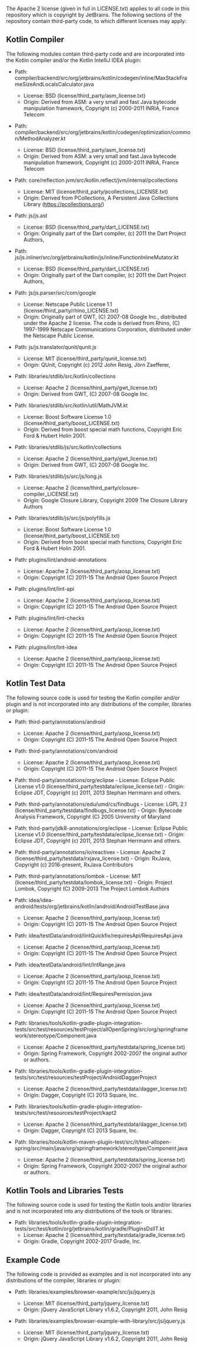 The Apache 2 license (given in full in LICENSE.txt) applies to all code in this repository which is copyright
by JetBrains. The following sections of the repository contain third-party code, to which different licenses
may apply:

## Kotlin Compiler

The following modules contain third-party code and are incorporated into the Kotlin compiler and/or 
the Kotlin IntelliJ IDEA plugin:

 - Path: compiler/backend/src/org/jetbrains/kotlin/codegen/inline/MaxStackFrameSizeAndLocalsCalculator.java
     - License: BSD (license/third_party/asm_license.txt)
     - Origin: Derived from ASM: a very small and fast Java bytecode manipulation framework, Copyright (c) 2000-2011 INRIA, France Telecom

 - Path: compiler/backend/src/org/jetbrains/kotlin/codegen/optimization/common/MethodAnalyzer.kt
     - License: BSD (license/third_party/asm_license.txt)
     - Origin: Derived from ASM: a very small and fast Java bytecode manipulation framework, Copyright (c) 2000-2011 INRIA, France Telecom

 - Path: core/reflection.jvm/src/kotlin.reflect/jvm/internal/pcollections
     - License: MIT (license/third_party/pcollections_LICENSE.txt)
     - Origin: Derived from PCollections, A Persistent Java Collections Library (https://pcollections.org/)
  
 - Path: js/js.ast 
     - License: BSD (license/third_party/dart_LICENSE.txt)
     - Origin: Originally part of the Dart compiler, (c) 2011 the Dart Project Authors,
   
 - Path: js/js.inliner/src/org/jetbrains/kotlin/js/inline/FunctionInlineMutator.kt 
     - License: BSD (license/third_party/dart_LICENSE.txt)
     - Origin: Originally part of the Dart compiler, (c) 2011 the Dart Project Authors,
   
 - Path: js/js.parser/src/com/google
      - License: Netscape Public License 1.1 (license/third_party/rhino_LICENSE.txt)
      - Origin: Originally part of GWT, (C) 2007-08 Google Inc., distributed under the Apache 2 license. The code 
        is derived from Rhino, (C) 1997-1999 Netscape Communications Corporation, distributed under the
        Netscape Public License.
   
 - Path: js/js.translator/qunit/qunit.js
      - License: MIT (license/third_party/qunit_license.txt)
      - Origin: QUnit, Copyright (c) 2012 John Resig, Jörn Zaefferer,
   
 - Path: libraries/stdlib/src/kotlin/collections
      - License: Apache 2 (license/third_party/gwt_license.txt)
      - Origin: Derived from GWT, (C) 2007-08 Google Inc.
          
 - Path: libraries/stdlib/src/kotlin/util/MathJVM.kt
      - License: Boost Software License 1.0 (license/third_party/boost_LICENSE.txt)
      - Origin: Derived from boost special math functions, Copyright Eric Ford & Hubert Holin 2001.

 - Path: libraries/stdlib/js/src/kotlin/collections
      - License: Apache 2 (license/third_party/gwt_license.txt)
      - Origin: Derived from GWT, (C) 2007-08 Google Inc.
 
 - Path: libraries/stdlib/js/src/js/long.js
      - License: Apache 2 (license/third_party/closure-compiler_LICENSE.txt)
      - Origin: Google Closure Library, Copyright 2009 The Closure Library Authors
      
 - Path: libraries/stdlib/js/src/js/polyfills.js
      - License: Boost Software License 1.0 (license/third_party/boost_LICENSE.txt)
      - Origin: Derived from boost special math functions, Copyright Eric Ford & Hubert Holin 2001.
 
 - Path: plugins/lint/android-annotations
      - License: Apache 2 (license/third_party/aosp_license.txt)
      - Origin: Copyright (C) 2011-15 The Android Open Source Project

 - Path: plugins/lint/lint-api
      - License: Apache 2 (license/third_party/aosp_license.txt)
      - Origin: Copyright (C) 2011-15 The Android Open Source Project

 - Path: plugins/lint/lint-checks
      - License: Apache 2 (license/third_party/aosp_license.txt)
      - Origin: Copyright (C) 2011-15 The Android Open Source Project

 - Path: plugins/lint/lint-idea
      - License: Apache 2 (license/third_party/aosp_license.txt)
      - Origin: Copyright (C) 2011-15 The Android Open Source Project

## Kotlin Test Data

The following source code is used for testing the Kotlin compiler and/or plugin and is not incorporated into 
any distributions of the compiler, libraries or plugin:

 - Path: third-party/annotations/android
      - License: Apache 2 (license/third_party/aosp_license.txt)
      - Origin: Copyright (C) 2011-15 The Android Open Source Project

 - Path: third-party/annotations/com/android
      - License: Apache 2 (license/third_party/aosp_license.txt)
      - Origin: Copyright (C) 2011-15 The Android Open Source Project

 - Path: third-party/annotations/org/eclipse
       - License: Eclipse Public License v1.0 (license/third_party/testdata/eclipse_license.txt)
       - Origin: Eclipse JDT, Copyright (c) 2011, 2013 Stephan Herrmann and others.

 - Path: third-party/annotations/edu/umd/cs/findbugs
       - License: LGPL 2.1 (license/third_party/testdata/findbugs_license.txt)
       - Origin: Bytecode Analysis Framework, Copyright (C) 2005 University of Maryland
   
 - Path: third-party/jdk8-annotations/org/eclipse
       - License: Eclipse Public License v1.0 (license/third_party/testdata/eclipse_license.txt)
       - Origin: Eclipse JDT, Copyright (c) 2011, 2013 Stephan Herrmann and others.

 - Path: third-party/annotations/io/reactivex
       - License: Apache 2 (license/third_party/testdata/rxjava_license.txt)
       - Origin: RxJava, Copyright (c) 2016-present, RxJava Contributors 
   
 - Path: third-party/annotations/lombok
       - License: MIT (license/third_party/testdata/lombok_license.txt)
       - Origin: Project Lombok, Copyright (C) 2009-2013 The Project Lombok Authors
 
 - Path: idea/idea-android/tests/org/jetbrains/kotlin/android/AndroidTestBase.java
      - License: Apache 2 (license/third_party/aosp_license.txt)
      - Origin: Copyright (C) 2011-15 The Android Open Source Project
 
 - Path: idea/testData/android/lintQuickfix/requiresApi/RequiresApi.java
      - License: Apache 2 (license/third_party/aosp_license.txt)
      - Origin: Copyright (C) 2011-15 The Android Open Source Project
      
 - Path: idea/testData/android/lint/IntRange.java
      - License: Apache 2 (license/third_party/aosp_license.txt)
      - Origin: Copyright (C) 2011-15 The Android Open Source Project
      
 - Path: idea/testData/android/lint/RequiresPermission.java
      - License: Apache 2 (license/third_party/aosp_license.txt)
      - Origin: Copyright (C) 2011-15 The Android Open Source Project
   
 - Path: libraries/tools/kotlin-gradle-plugin-integration-tests/src/test/resources/testProject/allOpenSpring/src/org/springframework/stereotype/Component.java
      - License: Apache 2 (license/third_party/testdata/spring_license.txt)
      - Origin: Spring Framework, Copyright 2002-2007 the original author or authors.

 - Path: libraries/tools/kotlin-gradle-plugin-integration-tests/src/test/resources/testProject/AndroidDaggerProject
      - License: Apache 2 (license/third_party/testdata/dagger_license.txt)
      - Origin: Dagger, Copyright (C) 2013 Square, Inc.

 - Path: libraries/tools/kotlin-gradle-plugin-integration-tests/src/test/resources/testProject/kapt2
      - License: Apache 2 (license/third_party/testdata/dagger_license.txt)
      - Origin: Dagger, Copyright (C) 2013 Square, Inc.
 
 - Path: libraries/tools/kotlin-maven-plugin-test/src/it/test-allopen-spring/src/main/java/org/springframework/stereotype/Component.java
      - License: Apache 2 (license/third_party/testdata/spring_license.txt)
      - Origin: Spring Framework, Copyright 2002-2007 the original author or authors.

## Kotlin Tools and Libraries Tests

The following source code is used for testing the Kotlin tools and/or libraries and is not incorporated into 
any distributions of the tools or libraries:

 - Path: libraries/tools/kotlin-gradle-plugin-integration-tests/src/test/kotlin/org/jetbrains/kotlin/gradle/PluginsDslIT.kt
      - License: Apache 2 (license/third_party/testdata/gradle_license.txt)
      - Origin: Gradle, Copyright 2002-2017 Gradle, Inc. 

## Example Code

The following code is provided as examples and is not incorporated into 
any distributions of the compiler, libraries or plugin:

 - Path: libraries/examples/browser-example/src/js/jquery.js
      - License: MIT (license/third_party/jquery_license.txt)
      - Origin: jQuery JavaScript Library v1.6.2, Copyright 2011, John Resig
 
 - Path: libraries/examples/browser-example-with-library/src/js/jquery.js
      - License: MIT (license/third_party/jquery_license.txt)
      - Origin: jQuery JavaScript Library v1.6.2, Copyright 2011, John Resig
   